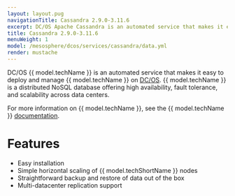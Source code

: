 ```yaml
---
layout: layout.pug
navigationTitle: Cassandra 2.9.0-3.11.6
excerpt: DC/OS Apache Cassandra is an automated service that makes it easy to deploy and manage Apache Cassandra on DC/OS.
title: Cassandra 2.9.0-3.11.6
menuWeight: 1
model: /mesosphere/dcos/services/cassandra/data.yml
render: mustache
---
```


DC/OS {{ model.techName }} is an automated service that makes it easy to deploy and manage {{ model.techName }} on [DC/OS](https://mesosphere.com/product/). {{ model.techName }} is a distributed NoSQL database offering high availability, fault tolerance, and scalability across data centers.

For more information on {{ model.techName }}, see the {{ model.techName }} [documentation](http://cassandra.apache.org/doc/latest/).

# Features

*   Easy installation
*   Simple horizontal scaling of {{ model.techShortName }} nodes
*   Straightforward backup and restore of data out of the box
*   Multi-datacenter replication support
